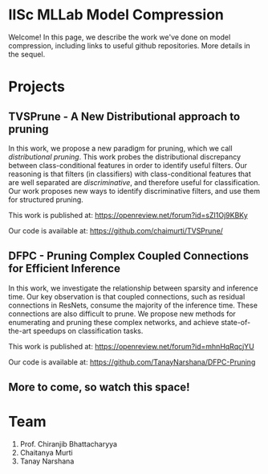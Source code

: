 # IISc MLLab Model Compression 

Welcome! In this page, we describe the work we've done on model compression, including links to useful github repositories.  More details in the sequel.

# Projects
## TVSPrune - A New Distributional approach to pruning
In this work, we propose a new paradigm for pruning, which we call *distributional pruning*. This work probes the distributional discrepancy between class-conditional features in order to identify useful filters. Our reasoning is that filters (in classifiers) with class-conditional features that are well separated are *discriminative*, and therefore useful for classification. Our work proposes new ways to identify discriminative filters, and use them for structured pruning.

This work is published at: https://openreview.net/forum?id=sZI1Oj9KBKy

Our code is available at: https://github.com/chaimurti/TVSPrune/

## DFPC - Pruning Complex Coupled Connections for Efficient Inference
In this work, we investigate the relationship between sparsity and inference time. Our key observation is that coupled connections, such as residual connections in ResNets, consume the majority of the inference time. These connections are also difficult to prune. We propose new methods for enumerating and pruning these complex networks, and achieve state-of-the-art speedups on classification tasks.

This work is published at: https://openreview.net/forum?id=mhnHqRqcjYU

Our code is available at: https://github.com/TanayNarshana/DFPC-Pruning

## More to come, so watch this space!

# Team

1. Prof. Chiranjib Bhattacharyya
2. Chaitanya Murti
3. Tanay Narshana 
